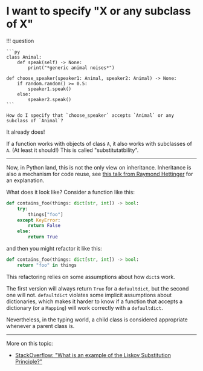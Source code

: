 # I want to specify "X or any subclass of X"

!!! question

    ```py
    class Animal:
        def speak(self) -> None:
            print("*generic animal noises*")

    def choose_speaker(speaker1: Animal, speaker2: Animal) -> None:
        if random.random() >= 0.5:
            speaker1.speak()
        else:
            speaker2.speak()
    ```

    How do I specify that `choose_speaker` accepts `Animal` or any subclass of `Animal`?

It already does!

If a function works with objects of class `A`, it also works with subclasses of `A`. (At least it should!) This is called "substitutatbility".

---

Now, in Python land, this is not the only view on inheritance. Inheritance is also a mechanism for code reuse, see
[this talk from Raymond Hettinger](https://www.youtube.com/watch?v=EiOglTERPEo) for an explanation.

What does it look like? Consider a function like this:
```py
def contains_foo(things: dict[str, int]) -> bool:
    try:
        things["foo"]
    except KeyError:
        return False
    else:
        return True
```
and then you might refactor it like this:
```py
def contains_foo(things: dict[str, int]) -> bool:
    return "foo" in things
```
This refactoring relies on some assumptions about how `dict`s work.

The first version will always return `True` for a `defaultdict`, but the second one
will not. `defaultdict` violates some implicit assumptions about dictionaries, which makes it harder
to know if a function that accepts a dictionary (or a `Mapping`) will work correctly
with a `defaultdict`.

Nevertheless, in the typing world, a child class is considered appropriate whenever a parent class is.

---

More on this topic:

- [StackOverflow: "What is an example of the Liskov Substitution Principle?"](https://stackoverflow.com/questions/56860/what-is-an-example-of-the-liskov-substitution-principle)
